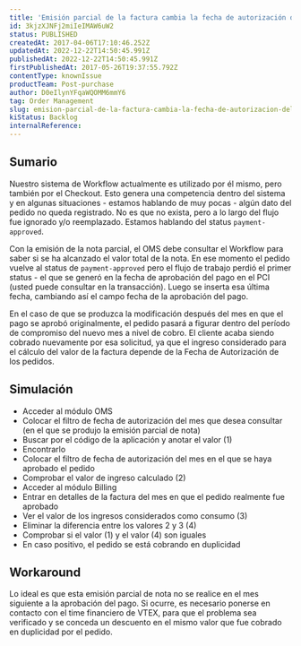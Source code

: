 ```yaml
---
title: 'Emisión parcial de la factura cambia la fecha de autorización del pago'
id: 3kjzXJNFj2miIeIMAW6uW2
status: PUBLISHED
createdAt: 2017-04-06T17:10:46.252Z
updatedAt: 2022-12-22T14:50:45.991Z
publishedAt: 2022-12-22T14:50:45.991Z
firstPublishedAt: 2017-05-26T19:37:55.792Z
contentType: knownIssue
productTeam: Post-purchase
author: D0eIlynYFqaWQOMM6mmY6
tag: Order Management
slug: emision-parcial-de-la-factura-cambia-la-fecha-de-autorizacion-del-pago
kiStatus: Backlog
internalReference: 
---
```


## Sumario

Nuestro sistema de Workflow actualmente es utilizado por él mismo, pero también por el Checkout. Esto genera una competencia dentro del sistema y en algunas situaciones - estamos hablando de muy pocas - algún dato del pedido no queda registrado. No es que no exista, pero a lo largo del flujo fue ignorado y/o reemplazado. Estamos hablando del status `payment-approved`.

Con la emisión de la nota parcial, el OMS debe consultar el Workflow para saber si se ha alcanzado el valor total de la nota. En ese momento el pedido vuelve al status de `payment-approved` pero el flujo de trabajo perdió el primer status - el que se generó en la fecha de aprobación del pago en el PCI (usted puede consultar en la transacción). Luego se inserta esa última fecha, cambiando así el campo fecha de la aprobación del pago.

En el caso de que se produzca la modificación después del mes en que el pago se aprobó originalmente, el pedido pasará a figurar dentro del período de compromiso del nuevo mes a nivel de cobro. El cliente acaba siendo cobrado nuevamente por esa solicitud, ya que el ingreso considerado para el cálculo del valor de la factura depende de la Fecha de Autorización de los pedidos.

## Simulación

- Acceder al módulo OMS
- Colocar el filtro de fecha de autorización del mes que desea consultar (en el que se produjo la emisión parcial de nota)
- Buscar por el código de la aplicación y anotar el valor (1)
- Encontrarlo
- Colocar el filtro de fecha de autorización del mes en el que se haya aprobado el pedido
- Comprobar el valor de ingreso calculado (2)
- Acceder al módulo Billing
- Entrar en detalles de la factura del mes en que el pedido realmente fue aprobado
- Ver el valor de los ingresos considerados como consumo (3)
- Eliminar la diferencia entre los valores 2 y 3 (4)
- Comprobar si el valor (1) y el valor (4) son iguales
- En caso positivo, el pedido se está cobrando en duplicidad

## Workaround

Lo ideal es que esta emisión parcial de nota no se realice en el mes siguiente a la aprobación del pago. Si ocurre, es necesario ponerse en contacto con el time financiero de VTEX, para que el problema sea verificado y se conceda un descuento en el mismo valor que fue cobrado en duplicidad por el pedido.

